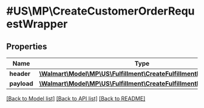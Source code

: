 # #US\MP\CreateCustomerOrderRequestWrapper

## Properties

Name | Type | Description | Notes
------------ | ------------- | ------------- | -------------
**header** | [**\Walmart\Model\MP\US\Fulfillment\CreateFulfillmentRequestHeader**](CreateFulfillmentRequestHeader.md) |  |
**payload** | [**\Walmart\Model\MP\US\Fulfillment\CreateFulfillmentRequestPayload**](CreateFulfillmentRequestPayload.md) |  |


[[Back to Model list]](../) [[Back to API list]](../../Api/US/MP) [[Back to README]](../../README.md)
